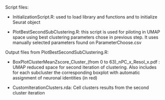 Script files:

- InitializationScript.R: used to load library and functions and to initialize Seurat object

- PlotBestSecondSubClustering.R: this script is used for piloting in UMAP space using best clustering parameters chose  in previous step. It uses manually selected parameters found on ParameterChoose.csv

Output files from PlotBestSecondSubClustering.R:

- BoxPlotClusterMeanZscore_Cluster_(from 0 to 63)_nPC_x_Resol_x.pdf : UMAP reduced space for second iteration of clustering. Also includes for each subcluster the corresponding boxplot with automatic assignment of neuronal identities (in red)

- CustomIterationClusters.rda: Cell clusters results from the second cluster iteration
